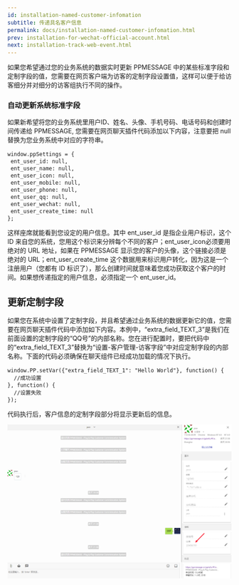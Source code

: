 ```yaml
---
id: installation-named-customer-infomation
subtitle: 传递具名客户信息
permalink: docs/installation-named-customer-infomation.html
prev: installation-for-wechat-official-account.html
next: installation-track-web-event.html
---
```


如果您希望通过您的业务系统的数据实时更新 PPMESSAGE 中的某些标准字段和定制字段的值，您需要在网页客户端为访客的定制字段设置值，这样可以便于给访客细分并对细分的访客组执行不同的操作。

### 自动更新系统标准字段

如果新希望将您的业务系统里用户ID、姓名、头像、手机号码、电话号码和创建时间传递给 PPMESSAGE, 您需要在网页聊天插件代码添加以下内容，注意要把 null 替换为您业务系统中对应的字符串。

```
window.ppSettings = {
 ent_user_id: null,
 ent_user_name: null,
 ent_user_icon: null,
 ent_user_mobile: null,
 ent_user_phone: null,
 ent_user_qq: null,
 ent_user_wechat: null,
 ent_user_create_time: null
};

```

这样座席就能看到您设定的用户信息。其中 ent_user_id 是指企业用户标识，这个 ID 来自您的系统，您用这个标识来分辨每个不同的客户；ent_user_icon必须要用绝对的 URL 地址，如果在 PPMESSAGE 显示您的客户的头像，这个链接必须是绝对的 URL；ent_user_create_time 这个数据用来标识用户转化，因为这是一个注册用户（您都有 ID 标识了），那么创建时间就意味着您成功获取这个客户的时间。如果想传递指定的用户信息，必须指定一个 ent_user_id。

## 更新定制字段

如果您在系统中设置了定制字段，并且希望通过业务系统的数据更新它的值，您需要在网页聊天插件代码中添加如下内容。本例中，“extra_field_TEXT_3”是我们在前面设置的定制字段的“QQ号”的内部名称。您在进行配置时，要把代码中的“extra_field_TEXT_3”替换为“设置-客户管理-访客字段”中对应定制字段的内部名称。下面的代码必须确保在聊天组件已经成功加载的情况下执行。

```
window.PP.setVar({"extra_field_TEXT_1": "Hello World"}, function() {
  //成功设置      
}, function() {
  //设置失败
});

```

代码执行后，客户信息的定制字段部分将显示更新后的信息。

![](./installation-named-customer-information-1.png)

